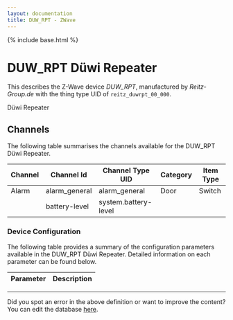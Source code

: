 ```yaml
---
layout: documentation
title: DUW_RPT - ZWave
---
```


{% include base.html %}

# DUW_RPT Düwi Repeater

This describes the Z-Wave device *DUW_RPT*, manufactured by *Reitz-Group.de* with the thing type UID of ```reitz_duwrpt_00_000```. 

Düwi Repeater


## Channels
The following table summarises the channels available for the DUW_RPT Düwi Repeater.

| Channel | Channel Id | Channel Type UID | Category | Item Type |
|---------|------------|------------------|----------|-----------|
| Alarm | alarm_general | alarm_general | Door | Switch |
|  | battery-level | system.battery-level |  |  |


### Device Configuration
The following table provides a summary of the configuration parameters available in the DUW_RPT Düwi Repeater.
Detailed information on each parameter can be found below.

| Parameter   | Description |
|-------------|-------------|


---

Did you spot an error in the above definition or want to improve the content?
You can edit the database [here](http://www.cd-jackson.com/index.php/zwave/zwave-device-database/zwave-device-list/devicesummary/586).
